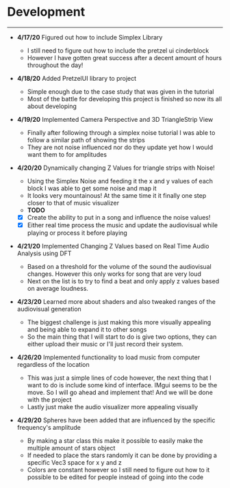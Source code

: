 # Development

---
- **4/17/20** Figured out how to include Simplex Library
    - I still need to figure out how to include the pretzel ui cinderblock
    - However I have gotten great success after a decent amount of hours throughout the day!
    
- **4/18/20** Added PretzelUI library to project
    - Simple enough due to the case study that was given in the tutorial
    - Most of the battle for developing this project is finished so now its all about developing
    
- **4/19/20** Implemented Camera Perspective and 3D TriangleStrip View
    - Finally after following through a simplex noise tutorial I was able to follow a similar path of showing the strips
    - They are not noise influenced nor do they update yet how I would want them to for amplitudes

- **4/20/20** Dynamically changing Z Values for triangle strips with Noise!
    - Using the Simplex Noise and feeding it the x and y values of each block I was able to get some noise and map it
    - It looks very mountainous! At the same time it it finally one step closer to that of music visualizer
    - **TODO**
    - [x] Create the ability to put in a song and influence the noise values!
    - [x] Either real time process the music and update the audiovisual while playing or process it before playing
- **4/21/20** Implemented Changing Z Values based on Real Time Audio Analysis using DFT
    - Based on a threshold for the volume of the sound the audiovisual changes. However this only works for song that are very loud
    - Next on the list is to try to find a beat and only apply z values based on average loudness.
- **4/23/20** Learned more about shaders and also tweaked ranges of the audiovisual generation
    - The biggest challenge is just making this more visually appealing and being able to expand it to other songs
    - So the main thing that I will start to do is give two options, they can either upload their music or I'll just record their system.
- **4/26/20** Implemented functionality to load music from computer regardless of the location
    - This was just a simple lines of code however, the next thing that I want to do is include some kind of interface.
    IMgui seems to be the move. So I will go ahead and implement that! And we will be done with the project
    - Lastly just make the audio visualizer more appealing visually
- **4/29/20** Spheres have been added that are influenced by the specific frequency's amplitude
    - By making a star class this make it possible to easily make the multiple amount of stars object
    - If needed to place the stars randomly it can be done by providing a specific Vec3 space for x y and z
    - Colors are constant however so I still need to figure out how to it possible to be edited for people instead of going into the code